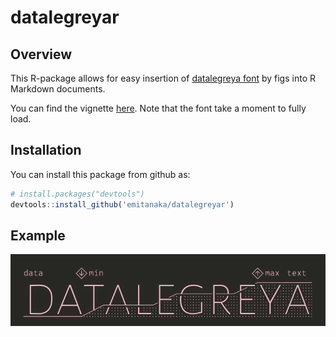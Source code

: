 
datalegreyar
============

Overview
--------

This R-package allows for easy insertion of [datalegreya font](http://figs-lab.com/datalegreya) by figs into R Markdown documents.

You can find the vignette [here](https://datalegreyar.netlify.com/). Note that the font take a moment to fully load.

Installation
------------

You can install this package from github as:

``` r
# install.packages("devtools")
devtools::install_github('emitanaka/datalegreyar')
```

Example
-------

![](datalegreya.png)
